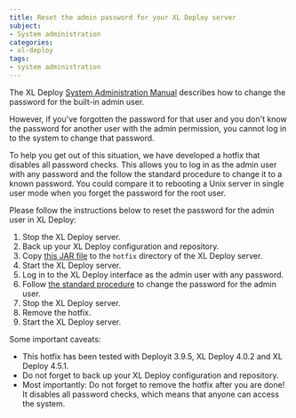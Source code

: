```yaml
---
title: Reset the admin password for your XL Deploy server
subject:
- System administration
categories:
- xl-deploy
tags:
- system administration
---
```


The XL Deploy [System Administration Manual](http://docs.xebialabs.com/releases/latest/xl-deploy/systemadminmanual.html#changing-the-admin-password) describes how to change the password for the built-in admin user.

However, if you've forgotten the password for that user and you don't know the password for another user with the admin permission, you cannot log in to the system to change that password.

To help you get out of this situation, we have developed a hotfix that disables all password checks. This allows you to log in as the admin user with any password and the follow the standard procedure to change it to a known password. You could compare it to rebooting a Unix server in single user mode when you forget the password for the root user.

Please follow the instructions below to reset the password for the admin user in XL Deploy:

1. Stop the XL Deploy server.
1. Back up your XL Deploy configuration and repository.
1. Copy [this JAR file](/sample-scripts/hotfix-disable-password-check.jar) to the `hotfix` directory of the XL Deploy server.
1. Start the XL Deploy server.
1. Log in to the XL Deploy interface as the admin user with any password.
1. Follow [the standard procedure](http://docs.xebialabs.com/releases/latest/xl-deploy/systemadminmanual.html#changing-the-admin-password) to change the password for the admin user.
1. Stop the XL Deploy server.
1. Remove the hotfix.
1. Start the XL Deploy server.

Some important caveats:

* This hotfix has been tested with Deployit 3.9.5, XL Deploy 4.0.2 and XL Deploy 4.5.1.
* Do not forget to back up your XL Deploy configuration and repository.
* Most importantly: Do not forget to remove the hotfix after you are done! It disables all password checks, which means that anyone can access the system.
